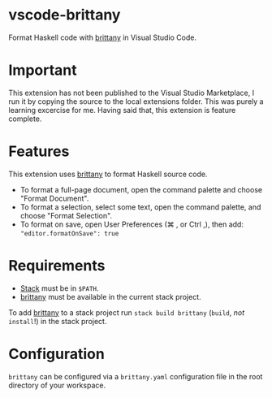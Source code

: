 # vscode-brittany

Format Haskell code with [brittany](https://github.com/lspitzner/brittany) in Visual Studio Code.

# Important

This extension has not been published to the Visual Studio Marketplace, I run it by copying the source to the local extensions folder. This was purely a learning excercise for me. Having said that, this extension is feature complete.

# Features 

This extension uses [brittany](https://github.com/lspitzner/brittany) to format Haskell source code. 

* To format a full-page document, open the command palette and choose "Format Document".
* To format a selection, select some text, open the command palette, and choose "Format Selection".
* To format on save, open User Preferences (⌘ , or Ctrl ,), then add: `"editor.formatOnSave": true` 

# Requirements

* [Stack](http://haskellstack.org) must be in `$PATH`.
* [brittany](https://github.com/lspitzner/brittany) must be available in the current stack project.

To add [brittany](https://github.com/lspitzner/brittany) to a stack project run `stack build brittany` (`build`, _not_ `install`!) in the stack project.

# Configuration

`brittany` can be configured via a `brittany.yaml` configuration file in the root directory of your workspace. 

